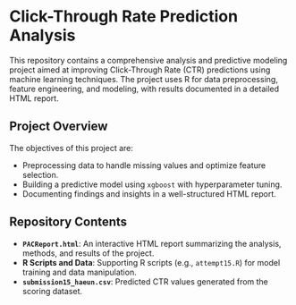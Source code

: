 
# Click-Through Rate Prediction Analysis

This repository contains a comprehensive analysis and predictive modeling project aimed at improving Click-Through Rate (CTR) predictions using machine learning techniques. The project uses R for data preprocessing, feature engineering, and modeling, with results documented in a detailed HTML report.

## Project Overview

The objectives of this project are:
- Preprocessing data to handle missing values and optimize feature selection.
- Building a predictive model using `xgboost` with hyperparameter tuning.
- Documenting findings and insights in a well-structured HTML report.

## Repository Contents

- **`PACReport.html`**: An interactive HTML report summarizing the analysis, methods, and results of the project.
- **R Scripts and Data**: Supporting R scripts (e.g., `attempt15.R`) for model training and data manipulation.
- **`submission15_haeun.csv`**: Predicted CTR values generated from the scoring dataset.
